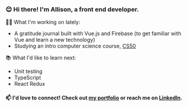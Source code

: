 ### 😊 Hi there! I'm Allison, a front end developer.

👩‍💻 What I'm working on lately:
- A gratitude journal built with Vue.js and Firebase (to get familiar with Vue and learn a new technology)
- Studying an intro computer science course, [CS50](https://cs50.harvard.edu/x/2022/ "CS50")

📚 What I'd like to learn next:
- Unit testing
- TypeScript
- React Redux

#### 📫 I'd love to connect! Check out [my portfolio](https://allisonv.dev/ "Link to my portfolio") or reach me on [LinkedIn](https://www.linkedin.com/in/allisonvilla/ "Link to my LinkedIn profile"). 
